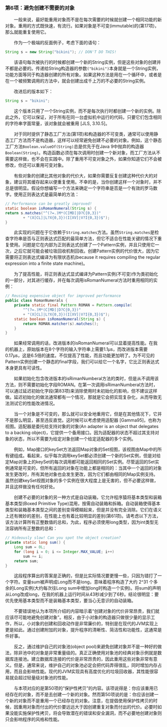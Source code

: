 ### 第6项：避免创建不需要的对象

&emsp;&emsp;一般来说，最好能重用对象而不是在每次需要的时候就创建一个相同功能的新对象。重用的方式既快速，有流行。如果对象是不可变(immutable)的(第17项)，那么就能重复使用它。

&emsp;&emsp;作为一个极端的反面例子，考虑下面的语句：

```java
String s = new String("bikini"); // DON'T DO THIS!
```

&emsp;&emsp;该语句每次被执行的时候都创建一个新的String实例，但是这些对象的创建并不都是必要的。传递给String构造器的参数`("bikini")`本身就是一个String实例，功能方面等同于构造器创建的所有对象。如果这种方法是用在一个循环中，或者是在一个被频繁调用的方法中，就会创建出成千上万的不必要的String实例。

&emsp;&emsp;改进后的版本如下：

```java
String s = "bikini";
```

&emsp;&emsp;这个版本只用了一个String实例，而不是每次执行时都创建一个新的实例。除此之外，它可以保证，对于所有在同一台虚拟机中运行的代码，只要它们包含相同的字符串字面常量，该对象就会被重用 \[JLS, 3.10.5\]。

&emsp;&emsp;对于同时提供了静态工厂方法(第1项)和构造器的不可变类，通常可以使用静态工厂方法而不是构造器，这样可以经常避免创建不必要的对象。例如，这个静态工厂方法`Boolean.valueOf(String)`总是优先于在Java 9中抛弃的构造器 `Boolean(String)`。构造函数必须在每次调用时创建一个新对象，而工厂方法从不需要这样做，也不会在实践中。除了重用不可变对象之外，如果你知道它们不会被修改，你还可以重用可变对象。

&emsp;&emsp;有些对象的创建比其他对象的代价大，如果你需要反复创建这种代价大的对象，建议将其缓存起来以便重复使用。不幸的是，当你创建这样一个对象时，并不总是很明显。假设你想编写一个方法来确定一个字符串是否是一个有效的罗马数字。使用正则表达式是最简单的方法：

```java
// Performance can be greatly improved!
static boolean isRomanNumeral(String s) {
return s.matches("^(?=.)M*(C[MD]|D?C{0,3})" 
        + "(X[CL]|L?X{0,3})(I[XV]|V?I{0,3})$");
}
```

&emsp;&emsp;此实现的问题在于它依赖于`String.matches`方法。虽然`String.matches`是检查字符串是否与正则表达式匹配的最简单方法，但它不适合在性能关键的情况下重复使用。问题是它在内部为正则表达式创建了一个Pattern实例，并且只使用它一次，之后它就可能会被垃圾回收机制回收。创建Pattern实例的代价很大，因为它需要将正则表达式编译为有限状态机(because it requires compiling the regular expression into a finite state machine)。

&emsp;&emsp;为了提高性能，将正则表达式显式编译为Pattern实例(不可变)作为类初始化的一部分，对其进行缓存，并在每次调用isRomanNumeral方法时重用相同的实例：

```java
// Reusing expensive object for improved performance
public class RomanNumerals {
    private static final Pattern ROMAN = Pattern.compile(
        "^(?=.)M*(C[MD]|D?C{0,3})"
        + "(X[CL]|L?X{0,3})(I[XV]|V?I{0,3})$");
    static boolean isRomanNumeral(String s) {
        return ROMAN.matcher(s).matches();
    }
}
```

&emsp;&emsp;如果经常调用的话，改进版本的isRomanNumeral可以显着提高性能。在我的机器上，原始版本在8个字符的输入字符串上需要1.1μs，而改进版本需要0.17μs，这是6.5倍的速度。不仅提高了性能，而且功能更加明了。为不可见的Pattern实例创建一个静态的final字段，我们可以给它一个名字，它比正则表达式本身更具有可读性。

&emsp;&emsp;如果初始化包含改进版本的isRimanNumberal方法的类时，但是从不调用该方法，则不需要初始化字段ROMAN。在第一次调用isRimanNumberal方法时，可以通过延迟初始化字段(第83项)来消除使用时未初始化的影响，但不建议这样做。延迟初始化的做法通常都有一个情况，那就是它会把实现复杂化，从而导致无法测试它的性能改进情况。

&emsp;&emsp;当一个对象是不可变的，那么就可以安全地重用它，但是在其他情况下，它并不是那么明显，甚至违反直觉。这时候可以考虑使用适配器 \[Gamma95\]，也称为视图。适配器是委托给支持对象的对象(An adapter is an object that delegates to a backing object)，它提供一个备用接口。因为适配器的状态不超过其支持对象的状态，所以不需要为给定对象创建一个给定适配器的多个实例。

&emsp;&emsp;例如，Map接口的keySet方法返回Map对象的Set视图，该视图由Map中的所有键组成。看起来，似乎每次调用keySet都必须创建一个新的Set实例，但是对给定Map对象上的keySet的每次调用都可能返回相同的Set实例。尽管返回的Set实例通常是可变的，但所有返回的对象在功能上都是相同的：当其中一个返回的对象发生更改时，所有其他对象也会发生更改，因为它们都由相同的Map实例支持。虽然创建keySet视图对象的多个实例在很大程度上是无害的，但不必要这样做，并且这样做没有任何好处。

&emsp;&emsp;创建不必要的对象的另一种方式是自动装箱，它允许程序猿将基本类型和装箱基本类型(Boxed Primitive Type)混用，按需自动装箱和拆箱。自动装箱使得基本类型和装箱基本类型之间的差别变得模糊起来，但是并没有完全消除。它们在语义上还有微妙的差别，在性能上也有着比较明显的差别(第61项)。请考虑以下方法，该方法计算所有正整数值的总和，为此，程序必须使用long类型，因为int类型无法容纳所有正整数的总和：

```java
// Hideously slow! Can you spot the object creation?
private static long sum() {
    Long sum = 0L;
    for (long i = 0; i <= Integer.MAX_VALUE; i++)
        sum += i;
    return sum;
}
```

&emsp;&emsp;这段程序算出的答案是正确的，但是比实际情况要更慢一些，只因为错打了一个字符。变量sum被声明成Long而不是long，意味着程序构造了大约 2^31 个多余的Long实例(大约每次往Long sum中增加long时构造一个实例)。将sum的声明从Long改成long，在我的机器上运行时间从43秒减少到了6秒。结论很明显：要优先使用基本类型而不是装箱基本类型，要当心无意识的自动装箱。

&emsp;&emsp;不要错误地认为本项所介绍的内容暗示着“创建对象的代价非常昂贵，我们就应该尽可能地避免创建对象”。相反，由于小对象的构造器只做很少量的显示工作，所以，小对象的创建和回收动作是非常廉价的，特别是在现代的JVM实现上更是如此。通过创建附加的对象，提升程序的清晰性、简洁性和功能性，这通常是件好事。

&emsp;&emsp;反之，通过维护自己的对象池(object pool)来避免创建对象并不是一种好的做法，除非池中的对象是非常重量级的。真正正确使用对象池的经典对象示例就是数据库连接池。建立数据库连接的代价是非常昂贵的，因此重用这些对象非常有意义。但是，通常来说，维护自己的对象池必定会把代码弄得很乱，同时增加内存占用，而且会影响性能。现代的JVM实现具有高度优化的垃圾回收器，其性能很容易就会超过轻量级对象池的性能。

&emsp;&emsp;与本项对应的是第50项的“保护性拷贝”的内容。该项说得是：你应该重用已经存在的对象，而不是去创建一个新的对象。然而第50项说的是：你应该创建一个新的对象而不是重用一个已经存在的对象。注意，在提倡使用保护性拷贝的时候，因重用对象而付出的代价要远远大于因创建重复对象而付出的代价。必要时如果没能实施保护性拷贝，将会导致潜在的错误和安全漏洞，而不必要地创建对象则只会影响程序的风格和性能。